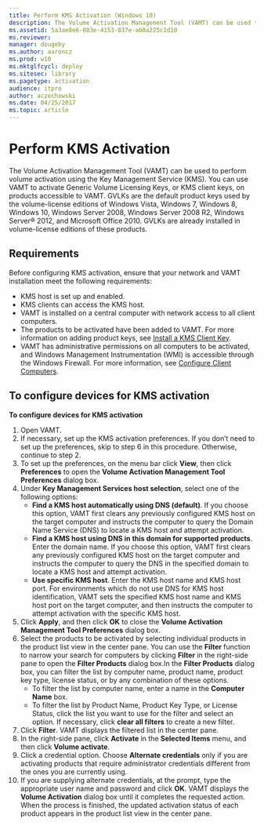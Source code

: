 ```yaml
---
title: Perform KMS Activation (Windows 10)
description: The Volume Activation Management Tool (VAMT) can be used to perform volume activation using the Key Management Service (KMS). 
ms.assetid: 5a3ae8e6-083e-4153-837e-ab0a225c1d10
ms.reviewer: 
manager: dougeby
ms.author: aaroncz
ms.prod: w10
ms.mktglfcycl: deploy
ms.sitesec: library
ms.pagetype: activation
audience: itpro
author: aczechowski
ms.date: 04/25/2017
ms.topic: article
---
```


# Perform KMS Activation

The Volume Activation Management Tool (VAMT) can be used to perform volume activation using the Key Management Service (KMS). You can use VAMT to activate Generic Volume Licensing Keys, or KMS client keys, on products accessible to VAMT. GVLKs are the default product keys used by the volume-license editions of Windows Vista, Windows 7, Windows 8, Windows 10, Windows Server 2008, Windows Server 2008 R2, Windows Server® 2012, and Microsoft Office 2010. GVLKs are already installed in volume-license editions of these products.

## Requirements

Before configuring KMS activation, ensure that your network and VAMT installation meet the following requirements:
-   KMS host is set up and enabled.
-   KMS clients can access the KMS host.
-   VAMT is installed on a central computer with network access to all client computers.
-   The products to be activated have been added to VAMT. For more information on adding product keys, see [Install a KMS Client Key](install-kms-client-key-vamt.md).
-   VAMT has administrative permissions on all computers to be activated, and Windows Management Instrumentation (WMI) is accessible through the Windows Firewall. For more information, see [Configure Client Computers](configure-client-computers-vamt.md).

## To configure devices for KMS activation

**To configure devices for KMS activation**
1.  Open VAMT.
2.  If necessary, set up the KMS activation preferences. If you don’t need to set up the preferences, skip to step 6 in this procedure. Otherwise, continue to step 2.
3.  To set up the preferences, on the menu bar click **View**, then click **Preferences** to open the **Volume Activation Management Tool Preferences** dialog box.
4.  Under **Key Management Services host selection**, select one of the following options:
    -   **Find a KMS host automatically using DNS (default)**. If you choose this option, VAMT first clears any previously configured KMS host on the target computer and instructs the computer to query the Domain Name Service (DNS) to locate a KMS host and attempt activation.
    -   **Find a KMS host using DNS in this domain for supported products**. Enter the domain name. If you choose this option, VAMT first clears any previously configured KMS host on the target computer and instructs the computer to query the DNS in the specified domain to locate a KMS host and attempt activation.
    -   **Use specific KMS host**. Enter the KMS host name and KMS host port. For environments which do not use DNS for KMS host identification, VAMT sets the specified KMS host name and KMS host port on the target computer, and then instructs the computer to attempt activation with the specific KMS host.
5.  Click **Apply**, and then click **OK** to close the **Volume Activation Management Tool Preferences** dialog box.
6.  Select the products to be activated by selecting individual products in the product list view in the center pane. You can use the **Filter** function to narrow your search for computers by clicking **Filter** in the right-side pane to open the **Filter Products** dialog box.In the **Filter Products** dialog box, you can filter the list by computer name, product name, product key type, license status, or by any combination of these options.
    -   To filter the list by computer name, enter a name in the **Computer Name** box.
    -   To filter the list by Product Name, Product Key Type, or License Status, click the list you want to use for the filter and select an option. If necessary, click **clear all filters** to create a new filter.
7.  Click **Filter**. VAMT displays the filtered list in the center pane.
8.  In the right-side pane, click **Activate** in the **Selected Items** menu, and then click **Volume activate**.
9.  Click a credential option. Choose **Alternate credentials** only if you are activating products that require administrator credentials different from the ones you are currently using.
10. If you are supplying alternate credentials, at the prompt, type the appropriate user name and password and click **OK**.
VAMT displays the **Volume Activation** dialog box until it completes the requested action. When the process is finished, the updated activation status of each product appears in the product list view in the center pane.
 
